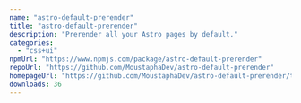 ```yaml
---
name: "astro-default-prerender"
title: "astro-default-prerender"
description: "Prerender all your Astro pages by default."
categories:
  - "css+ui"
npmUrl: "https://www.npmjs.com/package/astro-default-prerender"
repoUrl: "https://github.com/MoustaphaDev/astro-default-prerender"
homepageUrl: "https://github.com/MoustaphaDev/astro-default-prerender/tree/main/packages/integration/README.md"
downloads: 36
---
```


